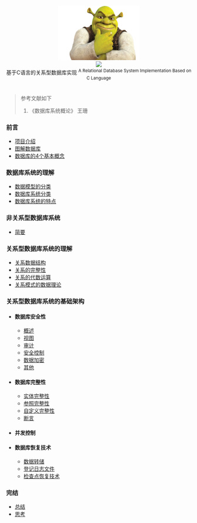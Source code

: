
<div align="center">

<img width="220px" src="https://github.com/Lvsi-China/Sherk/raw/master/extra/image/logo/sherk.jpeg">

<br/>

<img src="https://github.com/Lvsi-China/Sherk/raw/master/extra/image/logo/1.png">

</div>

<div align="center">基于C语言的关系型数据库实现
<sup>A Relational Database System Implementation Based on C Language</sup>
</div>


<br>

> 参考文献如下 <br>
> 1. 《数据库系统概论》 王珊
>
>



### 前言
- [项目介绍](https://note.youdao.com/)
- [图解数据库](https://note.youdao.com/)
- [数据库的4个基本概念](https://note.youdao.com/)

### 数据库系统的理解

- [数据模型的分类](https://note.youdao.com/)
- [数据库系统分类](https://note.youdao.com/)
- [数据库系统的特点](https://note.youdao.com/)

### 非关系型数据库系统

- [简要](https://note.youdao.com/)

### 关系型数据库系统的理解

- [关系数据结构](https://note.youdao.com/)
- [关系的完整性](https://note.youdao.com/)
- [关系的代数运算](https://note.youdao.com/)
- [关系模式的数据理论](https://note.youdao.com/)


### 关系型数据库系统的基础架构

- #### 数据库安全性

    - [概述](https://note.youdao.com/)
    - [视图](https://note.youdao.com/)
    - [审计](https://note.youdao.com/)
    - [安全控制](https://note.youdao.com/)
    - [数据加密](https://note.youdao.com/)
    - [其他](https://note.youdao.com/)

- #### 数据库完整性

    - [实体完整性](https://note.youdao.com/)
    - [参照完整性](https://note.youdao.com/)
    - [自定义完整性](https://note.youdao.com/)
    - [断言](https://note.youdao.com/)


- #### 并发控制

- #### 数据库恢复技术

    - [数据转储](https://note.youdao.com/)
    - [登记日志文件](https://note.youdao.com/)
    - [检查点恢复技术](https://note.youdao.com/)

### 完结
- [总结](https://note.youdao.com/)
- [思考](https://note.youdao.com/)